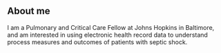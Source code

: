 ## About me

I am a Pulmonary and Critical Care Fellow at Johns Hopkins in Baltimore, and am interested in using electronic health record data to understand process measures and outcomes of patients with septic shock.
